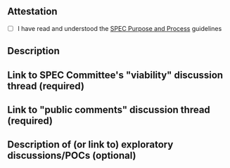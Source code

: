 <!--- Thanks for proposing a new SPEC! Make sure your PR title is descriptive and short. -->

## Attestation

- [ ] I have read and understood the [SPEC Purpose and Process](https://scientific-python.org/specs/purpose-and-process/) guidelines

## Description
<!--- Please summarize the purpose of this new SPEC, in 1-3 sentences. -->

## Link to SPEC Committee's "viability" discussion thread (required)
<!--
Insert a link to this proposal's initial viability discussion thread in
https://discuss.scientific-python.org/c/specs/ideas
-->

## Link to "public comments" discussion thread (required)
<!--
insert a link to this proposal's community-wide discussion thread in
https://discuss.scientific-python.org/c/specs/web-comments
-->

## Description of (or link to) exploratory discussions/POCs (optional)
<!--
SPEC guidelines suggest a first step of one of the following:

1. discuss the idea with at least one project in the ecosystem,
1. discuss the idea with at least one other member of the ecosystem, or
1. create a minimal, proof of concept (POC) prototype.

(see https://scientific-python.org/specs/purpose-and-process/#new-spec-proposals).
In this field, include a description of those preliminary steps and/or links to public discussions or POCs.
-->

